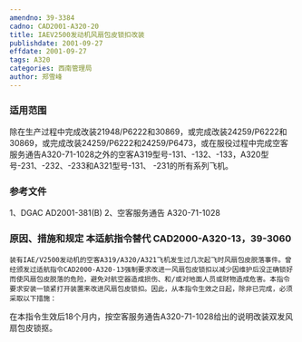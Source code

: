 ```yaml
---
amendno: 39-3384
cadno: CAD2001-A320-20
title: IAEV2500发动机风扇包皮锁扣改装
publishdate: 2001-09-27
effdate: 2001-09-27
tags: A320
categories: 西南管理局
author: 郑雪峰
---
```


### 适用范围 
除在生产过程中完成改装21948/P6222和30869，或完成改装24259/P6222和30869，或完成改装24259/P6222和24259/P6473，或在服役过程中完成空客服务通告A320-71-1028之外的空客A319型号-131、-132、-133，A320型号-231、-232、-233和A321型号-131、 -231的所有系列飞机。

### 参考文件
1、DGAC AD2001-381(B) 
2、空客服务通告 A320-71-1028

### 原因、措施和规定 本适航指令替代 CAD2000-A320-13，39-3060
    装有IAE/V2500发动机的空客A319/A320/A321飞机发生过几次起飞时风扇包皮脱落事件。曾经颁发过适航指令CAD2000-A320-13强制要求改进一风扇包皮锁扣以减少因维护后没正确锁好而使风扇包皮脱落的危险，避免对航空器造成损伤、和/或对地面人员或财物造成危害。本指令要求安装一锁紧打开装置来改进风扇包皮锁扣。因此，从本指令生效之日起，除非已完成，必须采取以下措施： 
  
在本指令生效后18个月内，按空客服务通告A320-71-1028给出的说明改装双发风扇包皮锁抠。
